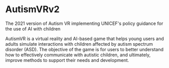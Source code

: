 # AutismVRv2
The 2021 version of Autism VR implementing UNICEF's policy guidance for the use of AI with children

AutismVR is a virtual reality and AI-based game that helps young users and adults simulate interactions with children affected by autism spectrum disorder (ASD). The objective of the game is for users to better understand how to effectively communicate with autistic children, and ultimately, improve methods to support their needs and development.
